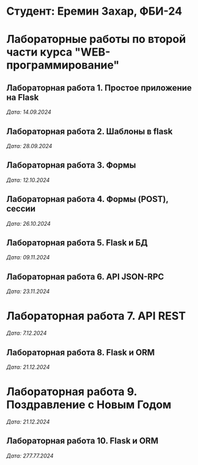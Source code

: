 # Студент: Еремин Захар, ФБИ-24

# Лабораторные работы по второй части курса "WEB-программирование"

## Лабораторная работа 1. Простое приложение на Flask

*Дата: 14.09.2024*

## Лабораторная работа 2. Шаблоны в flask

*Дата: 28.09.2024*

## Лабораторная работа 3. Формы

*Дата: 12.10.2024*

## Лабораторная работа 4. Формы (POST), сессии
*Дата: 26.10.2024*

## Лабораторная работа 5. Flask и БД
*Дата: 09.11.2024*

## Лабораторная работа 6. API JSON-RPC
*Дата: 23.11.2024*

# Лабораторная работа 7. API REST
*Дата: 7.12.2024*

## Лабораторная работа 8. Flask и ORM
*Дата: 21.12.2024*

# Лабораторная работа 9. Поздравление с Новым Годом
*Дата: 21.12.2024*

## Лабораторная работа 10. Flask и ORM
*Дата: 277.77.2024*